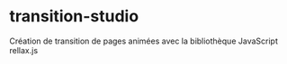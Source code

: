 # transition-studio
Création de transition de pages animées avec la bibliothèque JavaScript rellax.js
